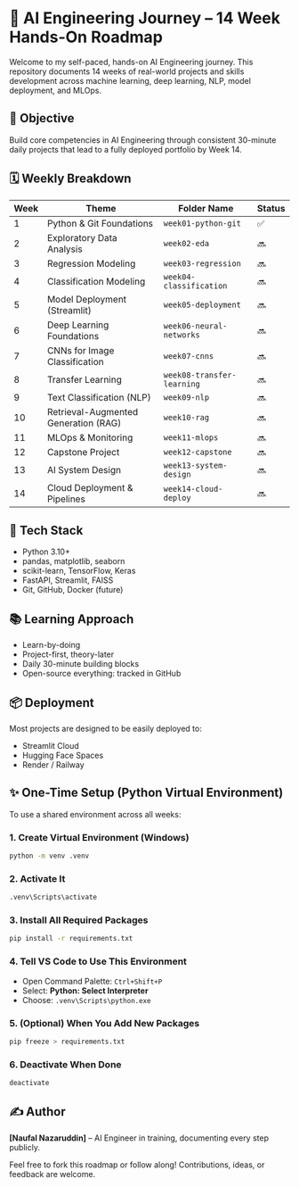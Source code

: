 # 🧠 AI Engineering Journey – 14 Week Hands-On Roadmap

Welcome to my self-paced, hands-on AI Engineering journey. This repository documents 14 weeks of real-world projects and skills development across machine learning, deep learning, NLP, model deployment, and MLOps.

## 🚀 Objective
Build core competencies in AI Engineering through consistent 30-minute daily projects that lead to a fully deployed portfolio by Week 14.

## 🗓️ Weekly Breakdown

| Week | Theme                                | Folder Name               | Status |
|------|--------------------------------------|---------------------------|--------|
| 1    | Python & Git Foundations             | `week01-python-git`       | ✅     |
| 2    | Exploratory Data Analysis            | `week02-eda`              | 🔜     |
| 3    | Regression Modeling                  | `week03-regression`       | 🔜     |
| 4    | Classification Modeling              | `week04-classification`   | 🔜     |
| 5    | Model Deployment (Streamlit)         | `week05-deployment`       | 🔜     |
| 6    | Deep Learning Foundations            | `week06-neural-networks`  | 🔜     |
| 7    | CNNs for Image Classification        | `week07-cnns`             | 🔜     |
| 8    | Transfer Learning                    | `week08-transfer-learning`| 🔜     |
| 9    | Text Classification (NLP)            | `week09-nlp`              | 🔜     |
| 10   | Retrieval-Augmented Generation (RAG) | `week10-rag`              | 🔜     |
| 11   | MLOps & Monitoring                   | `week11-mlops`            | 🔜     |
| 12   | Capstone Project                     | `week12-capstone`         | 🔜     |
| 13   | AI System Design                     | `week13-system-design`    | 🔜     |
| 14   | Cloud Deployment & Pipelines         | `week14-cloud-deploy`     | 🔜     |

## 🧰 Tech Stack
- Python 3.10+
- pandas, matplotlib, seaborn
- scikit-learn, TensorFlow, Keras
- FastAPI, Streamlit, FAISS
- Git, GitHub, Docker (future)

## 📚 Learning Approach
- Learn-by-doing
- Project-first, theory-later
- Daily 30-minute building blocks
- Open-source everything: tracked in GitHub

## 📦 Deployment
Most projects are designed to be easily deployed to:
- Streamlit Cloud
- Hugging Face Spaces
- Render / Railway

## ✨ One-Time Setup (Python Virtual Environment)

To use a shared environment across all weeks:

### 1. Create Virtual Environment (Windows)
```bash
python -m venv .venv
```

### 2. Activate It
```bash
.venv\Scripts\activate
```

### 3. Install All Required Packages
```bash
pip install -r requirements.txt
```

### 4. Tell VS Code to Use This Environment
- Open Command Palette: `Ctrl+Shift+P`
- Select: **Python: Select Interpreter**
- Choose: `.venv\Scripts\python.exe`

### 5. (Optional) When You Add New Packages
```bash
pip freeze > requirements.txt
```

### 6. Deactivate When Done
```bash
deactivate
```

## ✍️ Author
**[Naufal Nazaruddin]** – AI Engineer in training, documenting every step publicly.

Feel free to fork this roadmap or follow along! Contributions, ideas, or feedback are welcome.